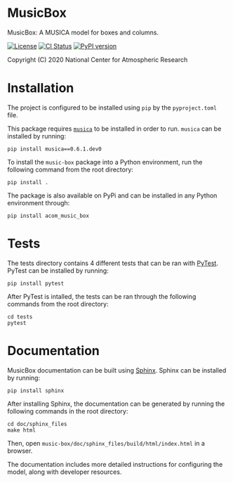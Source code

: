 
MusicBox
========

MusicBox: A MUSICA model for boxes and columns.

[![License](https://img.shields.io/github/license/NCAR/music-box.svg)](https://github.com/NCAR/music-box/blob/main/LICENSE)
[![CI Status](https://github.com/NCAR/music-box/actions/workflows/CI_Tests.yml/badge.svg)](https://github.com/NCAR/music-box/actions/workflows/CI_Tests.yml)
[![PyPI version](https://badge.fury.io/py/acom_music_box.svg)](https://pypi.org/p/acom_music_box)

Copyright (C) 2020 National Center for Atmospheric Research

# Installation

The project is configured to be installed using `pip` by the `pyproject.toml` file. 

This package requires [`musica`](https://pypi.org/project/musica/) to be installed in order to run. `musica` can be installed by running:

```
pip install musica==0.6.1.dev0
```

To install the `music-box` package into a Python environment, run the following command from the root directory:

```
pip install .
```

The package is also available on PyPi and can be installed in any Python environment through:

```
pip install acom_music_box
```

# Tests

The tests directory contains 4 different tests that can be ran with [PyTest](https://docs.pytest.org/en/8.2.x/). PyTest can be installed by running:

```
pip install pytest
```

After PyTest is intalled, the tests can be ran through the following commands from the root directory:

```
cd tests
pytest
```

# Documentation

MusicBox documentation can be built using [Sphinx](https://www.sphinx-doc.org/en/master/). Sphinx can be installed by running:

```
pip install sphinx
```

After installing Sphinx, the documentation can be generated by running the following commands in the root directory:

```
cd doc/sphinx_files
make html
```

Then, open `music-box/doc/sphinx_files/build/html/index.html` in a browser.

The documentation includes more detailed instructions for configuring the model, along with developer resources.
